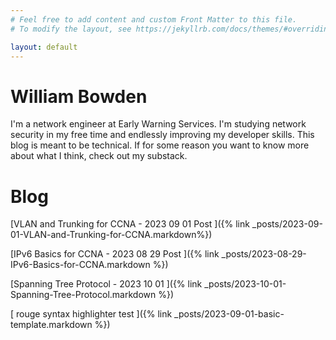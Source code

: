 ```yaml
---
# Feel free to add content and custom Front Matter to this file.
# To modify the layout, see https://jekyllrb.com/docs/themes/#overriding-theme-defaults

layout: default
---
```


# William Bowden

I'm a network engineer at Early Warning Services. I'm studying network security in my 
free time and endlessly improving my developer skills. This blog is meant to be technical.
If for some reason you want to know more about what I think, check out my substack.

# Blog

[VLAN and Trunking for CCNA - 2023 09 01 Post ]({% link _posts/2023-09-01-VLAN-and-Trunking-for-CCNA.markdown%})

[IPv6 Basics for CCNA - 2023 08 29 Post ]({% link _posts/2023-08-29-IPv6-Basics-for-CCNA.markdown %})

[Spanning Tree Protocol - 2023 10 01 ]({% link _posts/2023-10-01-Spanning-Tree-Protocol.markdown %})

[ rouge syntax highlighter test ]({% link _posts/2023-09-01-basic-template.markdown %})



